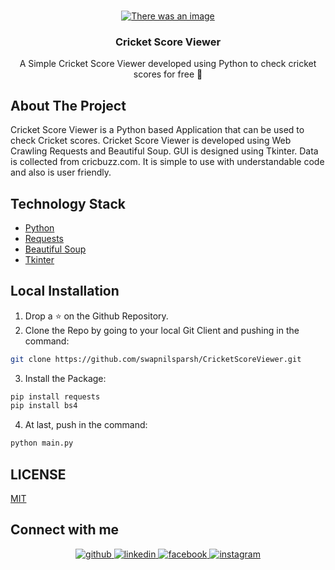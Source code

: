 
<br />
<p align="center">
  <a href="https://github.com/swapnilsparsh/CricketScoreViewer">
    <img src="https://github.com/swapnilsparsh/CricketScoreViewer/blob/master/Image/Image.png" alt="There was an image" >
  </a>

  <h3 align="center">Cricket Score Viewer</h3>

  <p align="center">
    A Simple Cricket Score Viewer developed using Python to check cricket scores for free 🏏
    <br />
    
  </p>
</p>

## About The Project
Cricket Score Viewer is a Python based Application that can be used to check Cricket scores. Cricket Score Viewer is developed using Web Crawling Requests and Beautiful Soup.
GUI is designed using Tkinter. Data is collected from cricbuzz.com. It is simple to use with understandable code and also is user friendly.

## Technology Stack

* [Python](https://www.python.org/)
* [Requests](https://www.w3schools.com/python/module_requests.asp)
* [Beautiful Soup](https://pypi.org/project/beautifulsoup4/)
* [Tkinter](https://www.tutorialspoint.com/python/python_gui_programming.htm)
## Local Installation

1. Drop a ⭐ on the Github Repository. 
2. Clone the Repo by going to your local Git Client and pushing in the command: 

```sh
git clone https://github.com/swapnilsparsh/CricketScoreViewer.git
```

3. Install the Package: 
```sh
pip install requests
pip install bs4
```

4. At last, push in the command:
```sh
python main.py
```

## LICENSE

[MIT](https://github.com/swapnilsparsh/CricketScoreViewer/blob/master/LICENSE)

## Connect with me
<div align="center">
<a href="https://github.com/swapnilsparsh" target="_blank">
<img src=https://img.shields.io/badge/github-%2324292e.svg?&style=for-the-badge&logo=github&logoColor=white alt=github style="margin-bottom: 5px;" />
</a>
<a href="https://www.linkedin.com/in/swapnil-srivastava-sparsh/" target="_blank">
<img src=https://img.shields.io/badge/linkedin-%231E77B5.svg?&style=for-the-badge&logo=linkedin&logoColor=white alt=linkedin style="margin-bottom: 5px;" />
</a>
<a href="https://www.facebook.com/sparsh.srivastava.52090/" target="_blank">
<img src=https://img.shields.io/badge/facebook-%232E87FB.svg?&style=for-the-badge&logo=facebook&logoColor=white alt=facebook style="margin-bottom: 5px;" />
</a>
<a href="https://www.instagram.com/swapnilsparsh/" target="_blank">
<img src=https://img.shields.io/badge/instagram-%23000000.svg?&style=for-the-badge&logo=instagram&logoColor=white alt=instagram style="margin-bottom: 5px;" />
</a>
</div> 

